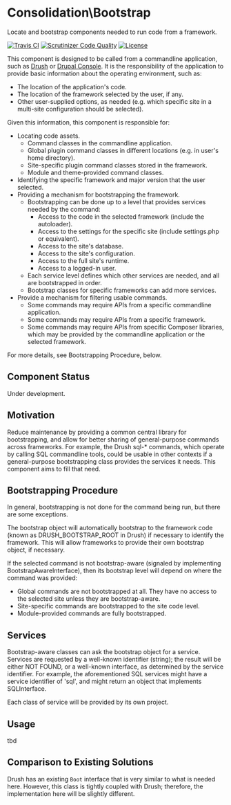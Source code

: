 # Consolidation\Bootstrap

Locate and bootstrap components needed to run code from a framework.

[![Travis CI](https://travis-ci.org/consolidation-org/bootstrap.svg?branch=master)](https://travis-ci.org/consolidation-org/bootstrap) [![Scrutinizer Code Quality](https://scrutinizer-ci.com/g/consolidation-org/bootstrap/badges/quality-score.png?b=master)](https://scrutinizer-ci.com/g/consolidation-org/bootstrap/?branch=master) [![License](https://poser.pugx.org/consolidation/bootstrap/license)](https://packagist.org/packages/consolidation/bootstrap)

This component is designed to be called from a commandline application, such as [Drush](https://github.com/drush-ops/drush) or [Drupal Console](https://github.com/hechoendrupal/DrupalConsole). It is the responsibility of the application to provide basic information about the operating environment, such as:

- The location of the application's code.
- The location of the framework selected by the user, if any.
- Other user-supplied options, as needed (e.g. which specific site in a multi-site configuration should be selected).

Given this information, this component is responsible for:

- Locating code assets.
  - Command classes in the commandline application.
  - Global plugin command classes in different locations (e.g. in user's home directory).
  - Site-specific plugin command classes stored in the framework.
  - Module and theme-provided command classes.
- Identifying the specific framework and major version that the user selected.
- Providing a mechanism for bootstrapping the framework.
  - Bootstrapping can be done up to a level that provides services needed by the command:
    - Access to the code in the selected framework (include the autoloader).
    - Access to the settings for the specific site (include settings.php or equivalent).
    - Access to the site's database.
    - Access to the site's configuration.
    - Access to the full site's runtime.
    - Access to a logged-in user.
  - Each service level defines which other services are needed, and all are bootstrapped in order.
  - Bootstrap classes for specific frameworks can add more services.
- Provide a mechanism for filtering usable commands.
  - Some commands may require APIs from a specific commandline application.
  - Some commands may require APIs from a specific framework.
  - Some commands may require APIs from specific Composer libraries, which may be provided by the commandline application or the selected framework.

For more details, see Bootstrapping Procedure, below.

## Component Status

Under development.

## Motivation

Reduce maintenance by providing a common central library for bootstrapping, and allow for better sharing of general-purpose commands across frameworks. For example, the Drush sql-* commands, which operate by calling SQL commandline tools, could be usable in other contexts if a general-purpose bootstrapping class provides the services it needs. This component aims to fill that need.

## Bootstrapping Procedure
In general, bootstrapping is not done for the command being run, but there are some exceptions.

The bootstrap object will automatically bootstrap to the framework code (known as DRUSH_BOOTSTRAP_ROOT in Drush) if necessary to identify the framework. This will allow frameworks to provide their own bootstrap object, if necessary.

If the selected command is not bootstrap-aware (signaled by implementing BootstrapAwareInterface), then its bootstrap level will depend on where the command was provided:

- Global commands are not bootstrapped at all. They have no access to the selected site unless they are bootstrap-aware.
- Site-specific commands are bootstrapped to the site code level.
- Module-provided commands are fully bootstrapped.

## Services
Bootstrap-aware classes can ask the bootstrap object for a service. Services are requested by a well-known identifier (string); the result will be either NOT FOUND, or a well-known interface, as determined by the service identifier. For example, the aforementioned SQL services might have a service identifier of 'sql', and might return an object that implements SQLInterface.

Each class of service will be provided by its own project.

## Usage
tbd

## Comparison to Existing Solutions

Drush has an existing `Boot` interface that is very similar to what is needed here. However, this class is tightly coupled with Drush; therefore, the implementation here will be slightly different.
